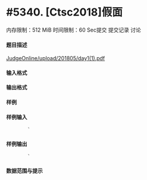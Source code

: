 
# #5340. [Ctsc2018]假面
内存限制：512 MiB 时间限制：60 Sec提交 提交记录 讨论
#### 题目描述
[JudgeOnline/upload/201805/day1(1).pdf](upload/201805/day1(1).pdf)

#### 输入格式

#### 输出格式

#### 样例

#### 样例输入

			`
#### 样例输出

			`
#### 数据范围与提示

